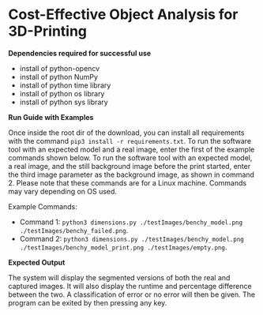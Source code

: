 # Cost-Effective Object Analysis for 3D-Printing

**Dependencies required for successful use** 
* install of python-opencv
* install of python NumPy
* install of python time library
* install of python os library
* install of python sys library

**Run Guide with Examples** 

Once inside the root dir of the download, you can install all requirements with the command `pip3 install -r requirements.txt`.
To run the software tool with an expected model and a real image, enter the first of the example commands shown below.
To run the software tool with an expected model, a real image, and the still background image before the print started, enter the third image parameter as the background image, as shown in command 2. Please note that these commands are for a Linux machine. Commands may vary depending on OS used.

Example Commands:
* Command 1: `python3 dimensions.py ./testImages/benchy_model.png ./testImages/benchy_failed.png`.
* Command 2: `python3 dimensions.py ./testImages/benchy_model.png ./testImages/benchy_model_print.png ./testImages/empty.png`.

**Expected Output**

The system will display the segmented versions of both the real and captured images. It will also display the runtime and percentage difference between the two. A classification of error or no error will then be given. The program can be exited by then pressing any key.


